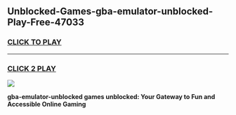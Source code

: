 
## Unblocked-Games-gba-emulator-unblocked-Play-Free-47033
<h3>
<a href="https://premium76.site?title=gba-emulator-unblocked&ref=23A">CLICK TO PLAY</a></h3>
<hr>

<h3>
<a href="https://premium76.site?title=gba-emulator-unblocked&ref=23A">CLICK 2 PLAY</a>
  
</h3>

<a href="https://premium76.site?title=gba-emulator-unblocked&ref=23A"><img src="https://clearcache.store/games.png"></a>


**gba-emulator-unblocked games unblocked: Your Gateway to Fun and Accessible Online Gaming**

